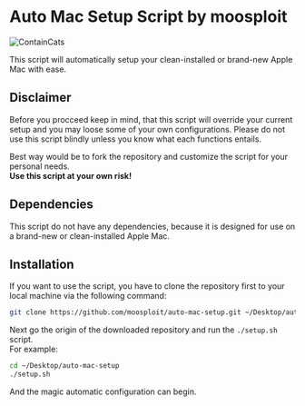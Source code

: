 # Auto Mac Setup Script by moosploit

<!-- ![GitHub](https://img.shields.io/github/license/moosploit/auto-mac-setup?style=for-the-badge) -->

![ContainCats](<https://img.shields.io/static/v1?label=%20%3D%28%5E%2E%5E%29%3D%20&message=%20May%20contain%20traces%20of%20cats%20&style=for-the-badge&logoWidth=20&labelColor=cccccc&color=FFA500>)

This script will automatically setup your clean-installed or brand-new Apple Mac with ease.

## Disclaimer

Before you procceed keep in mind, that this script will override your current setup and you may loose some of your own configurations. Please do not use this script blindly unless you know what each functions entails.

Best way would be to fork the repository and customize the script for your personal needs.  
**Use this script at your own risk!**

## Dependencies

This script do not have any dependencies, because it is designed for use on a brand-new or clean-installed Apple Mac.

## Installation

If you want to use the script, you have to clone the repository first to your local machine via the following command:

```bash
git clone https://github.com/moosploit/auto-mac-setup.git ~/Desktop/auto-mac-setup
```

Next go the origin of the downloaded repository and run the `./setup.sh` script.  
For example:

```bash
cd ~/Desktop/auto-mac-setup
./setup.sh
```

And the magic automatic configuration can begin.
